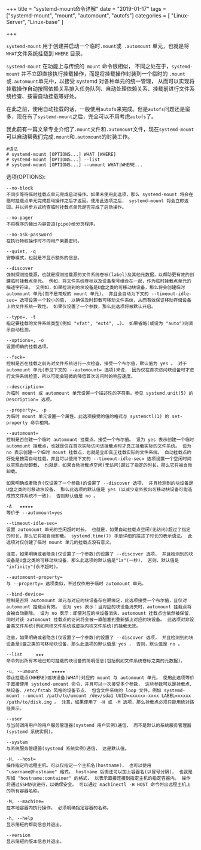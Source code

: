 +++
title = "systemd-mount命令详解"
date = "2019-01-17"
tags = ["systemd-mount", "mount", "automount", "autofs"]
categories = [
​	"Linux-Server",
   "Linux-base"
]

+++

`systemd-mount` 用于创建并启动一个临时` .mount `或` .automount` 单元，也就是将` WHAT `文件系统挂载到 `WHERE` 目录。

`systemd-mount` 在功能上与传统的` mount` 命令很相似， 不同之处在于，`systemd-mount` 并不立即直接执行挂载操作，而是将挂载操作封装到一个临时的 `.mount `或` .automount `单元中，以接受 systemd 对各种单元的统一管理， 从而可以实现将挂载操作自动按照依赖关系排入任务队列、自动处理依赖关系、挂载前进行文件系统检查、按需自动挂载等好处。

在此之前，使用自动挂载的话，一般使用`autofs`来完成。但是`autofs`问题还是蛮多，现在有了`systemd-mount`之后，完全可以不用考虑`autofs`了。

我此前有一篇文章专业介绍了`.mount`文件和`.automount`文件，现在`systemd-mount`可以自动帮我们完成`.mount`和`.automount`的封装工作。

~~~shell
#语法
# systemd-mount [OPTIONS...] WHAT [WHERE]
# systemd-mount [OPTIONS...] --list
# systemd-mount [OPTIONS...] --umount WHAT|WHERE...
~~~

选项(OPTIONS):

~~~shell
--no-block
不同步等待临时挂载点单元完成启动操作。如果未使用此选项，那么 systemd-mount 将会在临时挂载点单元完成启动操作之后才返回。使用此选项之后， systemd-mount 将会立即返回，并以异步方式检查临时挂载点单元是否完成了启动操作。

--no-pager
不将程序的输出内容管道(pipe)给分页程序。

--no-ask-password
在执行特权操作时不向用户索要密码。

--quiet, -q
安静模式，也就是不显示额外的信息。

--discover
强制探测挂载源，也就是探测挂载源的文件系统卷标(label)及其他元数据，以帮助更有效的创建临时挂载点单元。 例如，将文件系统卷标以及设备型号组合在一起，作为临时挂载点单元的描述字符串。 又例如，如果检测到的块设备是U盘之类的可移动块设备，那么将会创建临时 automount 单元(而不是常规的 mount 单元)， 并且会自动为下文的 --timeout-idle-sec= 选项设置一个较小的值， 以确保及时卸载可移动文件系统，从而有效保证移动存储设备上的文件系统一致性。 如果仅设置了一个参数，那么此选项将被默认开启。

--type=, -t
指定要挂载的文件系统类型(例如 "vfat", "ext4", …)。 如果省略(或设为 "auto")则表示自动检测。

--options=, -o
设置明确的挂载选项。

--fsck=
控制是否在挂载之前先对文件系统进行一次检查，接受一个布尔值，默认值为 yes 。 对于 automount 单元(参见下文的 --automount= 选项)来说， 因为仅在首次访问块设备时才进行文件系统检查，所以可能会轻微的降低首次访问时的响应速度。

--description=
为临时 mount 或 automount 单元设置一个描述性的字符串。参见 systemd.unit(5) 的 Description= 选项。

--property=, -p
为临时 mount 单元设置一个属性。此选项接受的值的格式与 systemctl(1) 的 set-property 命令相同。

--automount=
控制是否创建一个临时 automount 挂载点。接受一个布尔值。 设为 yes 表示创建一个临时 automount 挂载点，也就是仅在首次实际访问该挂载点时才真正挂载实际的文件系统。 设为 no 表示创建一个临时 mount 挂载点，也就是立即真正挂载实际的文件系统。 自动挂载点的好处是按需自动挂载，并且可以使用下文的 --timeout-idle-sec= 选项设置一个空闲时间以实现自动卸载， 也就是，如果自动挂载点空闲(无访问)超过了指定的时长，那么它将被自动卸载。

如果明确或者隐含(仅设置了一个参数)的设置了 --discover 选项， 并且检测到的块设备是U盘之类的可移动块设备， 那么此选项的默认值是 yes (以减少意外拔出可移动块设备可能造成的文件系统不一致)， 否则默认值是 no 。

-A   ★★★★★
等价于 --automount=yes

--timeout-idle-sec=
设置 automount 单元的空闲超时时长。 也就是，如果自动挂载点空闲(无访问)超过了指定的时长，那么它将被自动卸载。 systemd.time(7) 手册详细的描述了时长的表示语法。 此选项对仅创建了临时 mount 单元的挂载点没有意义。

注意，如果明确或者隐含(仅设置了一个参数)的设置了 --discover 选项， 并且检测到的块设备是U盘之类的可移动块设备，那么此选项的默认值是"1s"(一秒)， 否则，默认值是 "infinity"(永不超时)。

--automount-property=
与 --property= 选项类似，不过仅作用于临时 automount 单元。

--bind-device=
控制是否将 automount 单元与对应的块设备存在期绑定，此选项接受一个布尔值，且仅对 automount 挂载点有效。 设为 yes 表示：当对应的块设备消失时，automount 挂载点将会被自动删除。 设为 no 表示：即使对应的块设备消失，automount 挂载点也依然被保留， 同时对该 automount 挂载点的访问将会被一直阻塞到重新插上对应的块设备。 此选项对非设备类文件系统(例如网络文件系统或虚拟内核文件系统)的挂载无效。

注意，如果明确或者隐含(仅设置了一个参数)的设置了 --discover 选项， 并且检测到的块设备是U盘之类的可移动块设备，那么此选项的默认值是 yes ， 否则，默认值是 no 。

--list     ★★★
命令列出所有本地已知可挂载的块设备的简明信息(包括例如文件系统卷标之类的元数据)。

-u, --umount     ★★★★★
停止挂载点(WHERE)或块设备(WHAT)对应的 mount 与 automount 单元。 使用此选项等价于直接使用 systemd-umount 命令，并且可以一次接受多个参数， 这些参数可以是挂载点、块设备、/etc/fstab 风格的设备节点、 包含文件系统的 loop 文件，例如 systemd-mount --umount /path/to/umount /dev/sda1 UUID=xxxxxx-xxxx LABEL=xxxxx /path/to/disk.img 。 注意，如果使用了 -H 或 -M 选项，那么挂载点必须只能用绝对路径表示。

--user
与当前调用用户的用户服务管理器(systemd 用户实例)通信， 而不是默认的系统服务管理器(systemd 系统实例)。

--system
与系统服务管理器(systemd 系统实例)通信， 这是默认值。

-H, --host=
操作指定的远程主机。可以仅指定一个主机名(hostname)， 也可以使用 "username@hostname" 格式。 hostname 后面还可以加上容器名(以冒号分隔)， 也就是形如 "hostname:container" 的格式， 以表示直接连接到指定主机的指定容器内。 操作将通过SSH协议进行，以确保安全。 可以通过 machinectl -H HOST 命令列出远程主机上的所有容器名称。

-M, --machine=
在本地容器内执行操作。 必须明确指定容器的名称。

-h, --help
显示简短的帮助信息并退出。

--version
显示简短的版本信息并退出。
~~~

